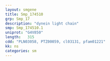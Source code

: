 ```yaml
---
layout: smgene
title: Smp_174510
grp: Smp_17
description: "dynein light chain"
smp: Smp_174510.1
uniprot: "G4V850"
length:   315
cdd: "PLN03058, PTZ00059, cl03131, pfam01221"
kk: ns
categories: sm
---
```

